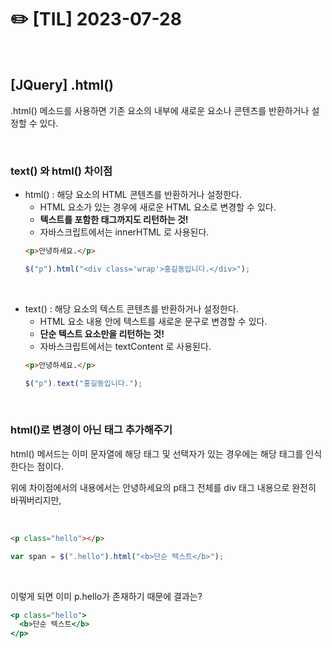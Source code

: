 # ✏️ [TIL] 2023-07-28

<br>

## [JQuery] .html()

.html() 메소드를 사용하면 기존 요소의 내부에 새로운 요소나 콘텐츠를 반환하거나 설정할 수 있다.

<br>

### **text() 와 html() 차이점**

- html() : 해당 요소의 HTML 콘텐츠를 반환하거나 설정한다.
  - HTML 요소가 있는 경우에 새로운 HTML 요소로 변경할 수 있다.
  - **텍스트를 포함한 태그까지도 리턴하는 것!**
  - 자바스크립트에서는 innerHTML 로 사용된다.
  ```html
  <p>안녕하세요.</p>
  ```
  ```jsx
  $("p").html("<div class='wrap'>홍길동입니다.</div>");
  ```

<br>

- text() : 해당 요소의 텍스트 콘텐츠를 반환하거나 설정한다.
  - HTML 요소 내용 안에 텍스트를 새로운 문구로 변경할 수 있다.
  - **단순 텍스트 요소만을 리턴하는 것!**
  - 자바스크립트에서는 textContent 로 사용된다.
  ```html
  <p>안녕하세요.</p>
  ```
  ```jsx
  $("p").text("홍길동입니다.");
  ```

<br>

### html()로 변경이 아닌 태그 추가해주기

html() 메서드는 이미 문자열에 해당 태그 및 선택자가 있는 경우에는 해당 태그를 인식한다는 점이다.

위에 차이점에서의 내용에서는 안녕하세요의 p태그 전체를 div 태그 내용으로 완전히 바꿔버리지만,

<br>

```html
<p class="hello"></p>
```

```jsx
var span = $(".hello").html("<b>단순 텍스트</b>");
```

<br>

이렇게 되면 이미 p.hello가 존재하기 때문에 결과는?

```jsx
<p class="hello">
  <b>단순 텍스트</b>
</p>
```

